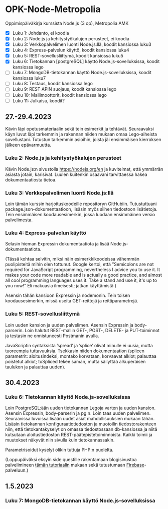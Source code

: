 # OPK-Node-Metropolia
Oppimispäiväkirja kurssista Node.js (3 op), Metropolia AMK

- [x] Luku 1: Johdanto, ei koodia
- [x] Luku 2: Node.js ja kehitystyökalujen perusteet, ei koodia
- [x] Luku 3: Verkkopalvelimen luonti Node.js:llä, koodit kansiossa luku3
- [x] Luku 4: Express-palvelun käyttö, koodit kansiossa luku4
- [x] Luku 5: REST-sovellusliittymä, koodit kansiossa luku5
- [x] Luku 6: Tietokannan [postgreSQL] käyttö Node.js-sovelluksissa, koodit kansiossa lego
- [ ] Luku 7: MongoDB-tietokannan käyttö Node.js-sovelluksissa, koodit kansiossa luku7
- [ ] Luku 8: Testaus, koodit kansiossa lego
- [ ] Luku 9: REST APIN suojaus, koodit kansiossa lego
- [ ] Luku 10: Mallimoottorit, koodit kansiossa lego
- [ ] Luku 11: Julkaisu, koodit?

## 27.-29.4.2023

Kävin läpi opetusmateriaalin sekä tein esimerkit ja tehtävät. Seuraavaksi käyn luvut läpi tarkemmin ja 
rakennan niiden mukaan omaa Lego-aiheista sovellustani. Tutustun tarkemmin asioihin, joista jäi ensimmäisen 
kierroksen jälkeen epävarmuutta.

### Luku 2: Node.js ja kehitystyökalujen perusteet

Kävin Node.js:n sivustolla https://nodejs.org/en ja kuvitelmat, että ymmärrän asiasta jotain, karisivat. 
Luulen kuitenkin osaavani tarvittaessa hakea dokumentaatiosta tietoa.

### Luku 3: Verkkopalvelimen luonti Node.js:llä

Loin tämän kurssin harjoituskoodeille repositoryn GitHubiin. Tutustuttuani package.json-dokumentaatioon, 
lisäsin myös siihen tiedostoon lisätietoja. Tein ensimmäisen koodausesimerkin, jossa luodaan ensimmäinen 
versio palvelimesta.

### Luku 4: Express-palvelun käyttö

Selasin hieman Expressin dokumentaatiota ja lisää Node.js-dokumentaatiota.

(Tässä kohtaa selvitin, miksi näin esimerkkikoodeissa vähemmän puolipisteitä mihin olen tottunut. 
Google kertoi, että ”Semicolons are not required for JavaScript programming, nevertheless I advice you to use it. 
It makes your code more readable and is actually a good practice, and almost all cool programming languages uses it. 
Take a stand and use it, it's up to you now!” Eli makuasia ilmeisesti; jatkan käyttämistä.)

Asensin tähän kansioon Expressin ja nodemonin. Tein toisen koodausesimerkin, missä useita GET-reittejä ja reittiparametrejä.

### Luku 5: REST-sovellusliittymä
Loin uuden kansion ja uuden palvelimen. Asensin Expressin ja body-parserin. Loin halutut REST-mallin GET-, POST-, 
DELETE- ja PUT-toiminnot ja testasin ne onnistuneesti Postmanin avulla.

JavaScriptin syntaksista ’spread’ ja ’splice’ olivat minulle ei uusia, mutta tuoreempia tuttavuuksia. 
Tsekkasin niiden dokumentaation (splicen parametrit: aloitusindeksi, montako korvataan, korvaavat alkiot; palauttaa poistetut alkiot; 
toSpliced tekee saman, mutta säilyttää alkuperäisen taulukon ja palauttaa uuden).

## 30.4.2023

### Luku 6: Tietokannan käyttö Node.js-sovelluksissa

Loin PostgreSQL:ään uuden tietokannan Legoja varten ja uuden kansion. Asensin Expressin, body-parserin ja pg:n. 
Loin taas uuden palvelimen. Seuraavissa luvuissa lisään uudet asiat mahdollisuuksien mukaan tähän. Lisäsin tietokannan konfiguraatiotiedoston 
ja muotoilin tiedostorakenteen niin, että tietokantakyselyt on omassa tiedostossaan db-kansiossa ja niitä kutsutaan aloitustiedoston 
REST-päätepistetoiminnoista. Kaikki toimii ja muutokset näkyvät niin sivulla kuin tietokannassakin.

Parametrisoidut kyselyt olikin tuttuja PHP:n puolelta.

(Loppupäiväksi eksyin side questille rakentamaan blogisivustoa palvelimineen [tämän tutoriaalin](https://dev.to/themodernweb/fullstack-how-to-create-a-working-blogging-website-with-pure-html-css-and-js-in-2021-9di) mukaan sekä tutustumaan [Firebase](https://firebase.google.com/)-palveluun.)

## 1.5.2023

### Luku 7: MongoDB-tietokannan käyttö Node.js-sovelluksissa







